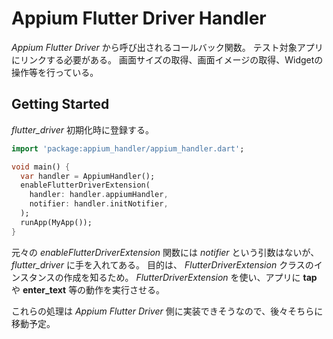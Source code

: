 # Appium Flutter Driver Handler

_Appium Flutter Driver_ から呼び出されるコールバック関数。
テスト対象アプリにリンクする必要がある。
画面サイズの取得、画面イメージの取得、Widgetの操作等を行っている。

## Getting Started

_flutter_driver_ 初期化時に登録する。

```dart:main.dart
import 'package:appium_handler/appium_handler.dart';

void main() {
  var handler = AppiumHandler();
  enableFlutterDriverExtension(
    handler: handler.appiumHandler,
    notifier: handler.initNotifier,
  );
  runApp(MyApp());
}
```

元々の _enableFlutterDriverExtension_ 関数には _notifier_ という引数はないが、
_flutter_driver_ に手を入れてある。
目的は、 _FlutterDriverExtension_ クラスのインスタンスの作成を知るため。
_FlutterDriverExtension_ を使い、アプリに __tap__ や __enter_text__ 等の動作を実行させる。

これらの処理は _Appium Flutter Driver_ 側に実装できそうなので、後々そちらに移動予定。
